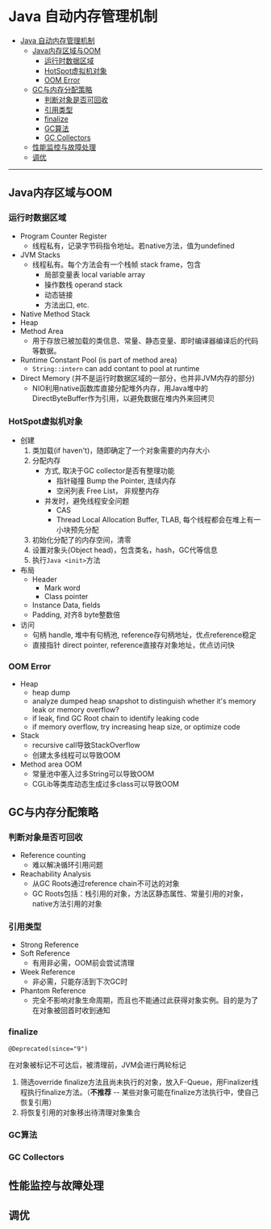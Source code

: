 # Java 自动内存管理机制

- [Java 自动内存管理机制](#java-自动内存管理机制)
  - [Java内存区域与OOM](#java内存区域与oom)
    - [运行时数据区域](#运行时数据区域)
    - [HotSpot虚拟机对象](#hotspot虚拟机对象)
    - [OOM Error](#oom-error)
  - [GC与内存分配策略](#gc与内存分配策略)
    - [判断对象是否可回收](#判断对象是否可回收)
    - [引用类型](#引用类型)
    - [finalize](#finalize)
    - [GC算法](#gc算法)
    - [GC Collectors](#gc-collectors)
  - [性能监控与故障处理](#性能监控与故障处理)
  - [调优](#调优)

---

## Java内存区域与OOM

### 运行时数据区域

- Program Counter Register
  - 线程私有，记录字节码指令地址。若native方法，值为undefined
- JVM Stacks
  - 线程私有。每个方法会有一个栈帧 stack frame，包含
    - 局部变量表 local variable array
    - 操作数栈 operand stack
    - 动态链接
    - 方法出口, etc.
- Native Method Stack
- Heap
- Method Area
  - 用于存放已被加载的类信息、常量、静态变量、即时编译器编译后的代码等数据。
- Runtime Constant Pool (is part of method area)
  - `String::intern` can add contant to pool at runtime
- Direct Memory (并不是运行时数据区域的一部分，也并非JVM内存的部分)
  - NIO利用native函数库直接分配堆外内存，用Java堆中的DirectByteBuffer作为引用，以避免数据在堆内外来回拷贝

### HotSpot虚拟机对象

- 创建
  1. 类加载(if haven't)，随即确定了一个对象需要的内存大小
  2. 分配内存
     - 方式, 取决于GC collector是否有整理功能
       - 指针碰撞 Bump the Pointer, 连续内存
       - 空闲列表 Free List， 非规整内存
     - 并发时，避免线程安全问题
       - CAS
       - Thread Local Allocation Buffer, TLAB, 每个线程都会在堆上有一小块预先分配
  3. 初始化分配了的内存空间，清零
  4. 设置对象头(Object head)，包含类名，hash，GC代等信息
  5. 执行`Java <init>`方法
- 布局
  - Header
    - Mark word
    - Class pointer
  - Instance Data, fields
  - Padding, 对齐8 byte整数倍
- 访问
  - 句柄 handle, 堆中有句柄池, reference存句柄地址，优点reference稳定
  - 直接指针 direct pointer, reference直接存对象地址，优点访问快

### OOM Error

- Heap
  - heap dump
  - analyze dumped heap snapshot to distinguish whether it's memory leak or memory overflow?
  - if leak, find GC Root chain to identify leaking code
  - if memory overflow, try increasing heap size, or optimize code
- Stack
  - recursive call导致StackOverflow
  - 创建太多线程可以导致OOM
- Method area OOM
  - 常量池中塞入过多String可以导致OOM
  - CGLib等类库动态生成过多class可以导致OOM

## GC与内存分配策略

### 判断对象是否可回收

- Reference counting
  - 难以解决循环引用问题
- Reachability Analysis
  - 从GC Roots通过reference chain不可达的对象
  - GC Roots包括：栈引用的对象，方法区静态属性、常量引用的对象，native方法引用的对象

### 引用类型

- Strong Reference
- Soft Reference
  - 有用非必需，OOM前会尝试清理
- Week Reference
  - 非必需，只能存活到下次GC时
- Phantom Reference
  - 完全不影响对象生命周期，而且也不能通过此获得对象实例。目的是为了在对象被回首时收到通知

### finalize

`@Deprecated(since="9")`

在对象被标记不可达后，被清理前，JVM会进行两轮标记

1. 筛选override finalize方法且尚未执行的对象，放入F-Queue，用Finalizer线程执行finalize方法。（**不推荐** -- 某些对象可能在finalize方法执行中，使自己恢复引用）
2. 将恢复引用的对象移出待清理对象集合

### GC算法

### GC Collectors

## 性能监控与故障处理

## 调优
